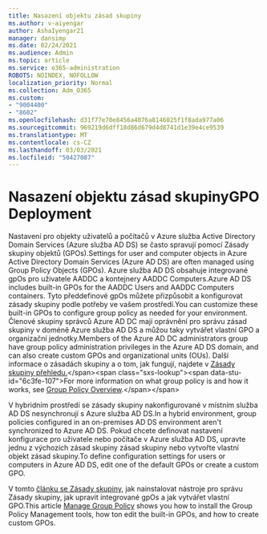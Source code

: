 ```yaml
---
title: Nasazení objektu zásad skupiny
ms.author: v-aiyengar
author: AshaIyengar21
manager: dansimp
ms.date: 02/24/2021
ms.audience: Admin
ms.topic: article
ms.service: o365-administration
ROBOTS: NOINDEX, NOFOLLOW
localization_priority: Normal
ms.collection: Adm_O365
ms.custom:
- "9004400"
- "8602"
ms.openlocfilehash: d31f77e70e8456a4076a8146025f1f8ada977a06
ms.sourcegitcommit: 969219d6dff18d86d679d4d8741d1e39e4ce9539
ms.translationtype: MT
ms.contentlocale: cs-CZ
ms.lasthandoff: 03/03/2021
ms.locfileid: "50427087"
---
```

# <a name="gpo-deployment"></a><span data-ttu-id="6c3fe-102">Nasazení objektu zásad skupiny</span><span class="sxs-lookup"><span data-stu-id="6c3fe-102">GPO Deployment</span></span>

<span data-ttu-id="6c3fe-103">Nastavení pro objekty uživatelů a počítačů v Azure služba Active Directory Domain Services (Azure služba AD DS) se často spravují pomocí Zásady skupiny objektů (GPOs).</span><span class="sxs-lookup"><span data-stu-id="6c3fe-103">Settings for user and computer objects in Azure Active Directory Domain Services (Azure AD DS) are often managed using Group Policy Objects (GPOs).</span></span> <span data-ttu-id="6c3fe-104">Azure služba AD DS obsahuje integrované gpOs pro uživatele AADDC a kontejnery AADDC Computers.</span><span class="sxs-lookup"><span data-stu-id="6c3fe-104">Azure AD DS includes built-in GPOs for the AADDC Users and AADDC Computers containers.</span></span> <span data-ttu-id="6c3fe-105">Tyto předdefinové gpOs můžete přizpůsobit a konfigurovat zásady skupiny podle potřeby ve vašem prostředí.</span><span class="sxs-lookup"><span data-stu-id="6c3fe-105">You can customize these built-in GPOs to configure group policy as needed for your environment.</span></span> <span data-ttu-id="6c3fe-106">Členové skupiny správců Azure AD DC mají oprávnění pro správu zásad skupiny v doméně Azure služba AD DS a můžou taky vytvářet vlastní GPO a organizační jednotky.</span><span class="sxs-lookup"><span data-stu-id="6c3fe-106">Members of the Azure AD DC administrators group have group policy administration privileges in the Azure AD DS domain, and can also create custom GPOs and organizational units (OUs).</span></span> <span data-ttu-id="6c3fe-107">Další informace o zásadách skupiny a o tom, jak fungují, najdete v [Zásady skupiny přehledu.](https://docs.microsoft.com/previous-versions/windows/it-pro/windows-server-2012-R2-and-2012/hh831791(v=ws.11))</span><span class="sxs-lookup"><span data-stu-id="6c3fe-107">For more information on what group policy is and how it works, see [Group Policy Overview](https://docs.microsoft.com/previous-versions/windows/it-pro/windows-server-2012-R2-and-2012/hh831791(v=ws.11)).</span></span>

<span data-ttu-id="6c3fe-108">V hybridním prostředí se zásady skupiny nakonfigurované v místním služba AD DS nesynchronují s Azure služba AD DS.</span><span class="sxs-lookup"><span data-stu-id="6c3fe-108">In a hybrid environment, group policies configured in an on-premises AD DS environment aren't synchronized to Azure AD DS.</span></span> <span data-ttu-id="6c3fe-109">Pokud chcete definovat nastavení konfigurace pro uživatele nebo počítače v Azure služba AD DS, upravte jednu z výchozích zásad skupiny zásad skupiny nebo vytvořte vlastní objekt zásad skupiny.</span><span class="sxs-lookup"><span data-stu-id="6c3fe-109">To define configuration settings for users or computers in Azure AD DS, edit one of the default GPOs or create a custom GPO.</span></span>

<span data-ttu-id="6c3fe-110">V tomto [článku se Zásady skupiny,](https://docs.microsoft.com/azure/active-directory-domain-services/manage-group-policy) jak nainstalovat nástroje pro správu Zásady skupiny, jak upravit integrované gpOs a jak vytvářet vlastní GPO.</span><span class="sxs-lookup"><span data-stu-id="6c3fe-110">This article [Manage Group Policy](https://docs.microsoft.com/azure/active-directory-domain-services/manage-group-policy) shows you how to install the Group Policy Management tools, how ton edit the built-in GPOs, and how to create custom GPOs.</span></span>

